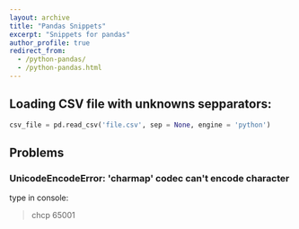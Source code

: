 ```yaml
---
layout: archive
title: "Pandas Snippets"
excerpt: "Snippets for pandas"
author_profile: true
redirect_from:
  - /python-pandas/
  - /python-pandas.html
---
```


## Loading CSV file with unknowns sepparators:

```python
csv_file = pd.read_csv('file.csv', sep = None, engine = 'python')
```

## Problems

### UnicodeEncodeError: 'charmap' codec can't encode character

type in console:
> chcp 65001
